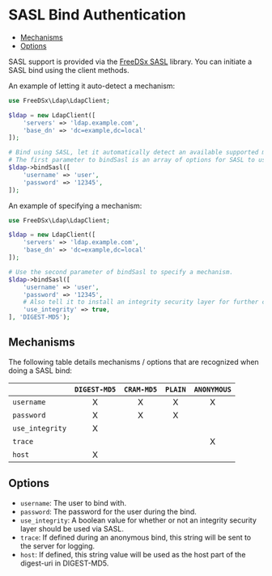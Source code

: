 SASL Bind Authentication
================

* [Mechanisms](#mechanisms)
* [Options](#options)
    
SASL support is provided via the [FreeDSx SASL](https://github.com/FreeDSx/SASL) library. You can initiate a SASL bind
using the client methods.

An example of letting it auto-detect a mechanism:

```php
use FreeDSx\Ldap\LdapClient;

$ldap = new LdapClient([
    'servers' => 'ldap.example.com',
    'base_dn' => 'dc=example,dc=local'
]);

# Bind using SASL, let it automatically detect an available supported mechanism.
# The first parameter to bindSasl is an array of options for SASL to use.
$ldap->bindSasl([
    'username' => 'user',
    'password' => '12345',
]);
```

An example of specifying a mechanism:

```php
use FreeDSx\Ldap\LdapClient;

$ldap = new LdapClient([
    'servers' => 'ldap.example.com',
    'base_dn' => 'dc=example,dc=local'
]);

# Use the second parameter of bindSasl to specify a mechanism.
$ldap->bindSasl([
    'username' => 'user',
    'password' => '12345',
    # Also tell it to install an integrity security layer for further communications...
    'use_integrity' => true,
], 'DIGEST-MD5');
```

## Mechanisms

The following table details mechanisms / options that are recognized when doing a SASL bind:

|                  | `DIGEST-MD5`  | `CRAM-MD5` | `PLAIN` | `ANONYMOUS` |
| ---------------- | :-----------: | :--------: | :-----: | :---------: |
| `username`       | X             | X          | X       | X           |
| `password`       | X             | X          | X       |             |
| `use_integrity`  | X             |            |         |             |
| `trace`          |               |            |         | X           |
| `host`           | X             |            |         |             |

## Options

* `username`: The user to bind with.
* `password`: The password for the user during the bind.
* `use_integrity`: A boolean value for whether or not an integrity security layer should be used via SASL.
* `trace`: If defined during an anonymous bind, this string will be sent to the server for logging.
* `host`: If defined, this string value will be used as the host part of the digest-uri in DIGEST-MD5.
